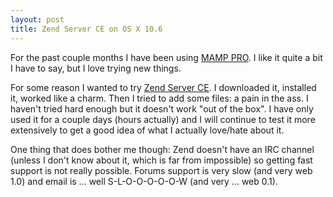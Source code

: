```yaml
---
layout: post
title: Zend Server CE on OS X 10.6
---
```


For the past couple months I have been using [MAMP PRO](http://mamp.info "MAMP PRO"). I like it quite a bit I have to say, but I love trying new things.

For some reason I wanted to try [Zend Server CE](http://www.zend.com/en/products/server-ce/ "Zend Server CE"). I downloaded it, installed it, worked like a charm. Then I tried to add some files: a pain in the ass. I haven't tried hard enough but it doesn't work "out of the box". I have only used it for a couple days (hours actually) and I will continue to test it more extensively to get a good idea of what I actually love/hate about it.

One thing that does bother me though: Zend doesn't have an IRC channel (unless I don't know about it, which is far from impossible) so getting fast support is not really possible. Forums support is very slow (and very web 1.0) and email is ... well S-L-O-O-O-O-O-W (and very ... web 0.1).